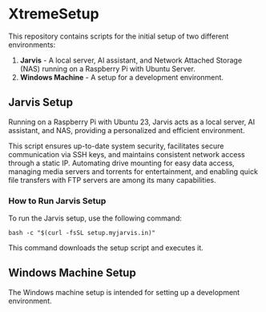 # XtremeSetup

This repository contains scripts for the initial setup of two different environments:

1. **Jarvis** - A local server, AI assistant, and Network Attached Storage (NAS) running on a Raspberry Pi with Ubuntu Server.
2. **Windows Machine** - A setup for a development environment.

## Jarvis Setup

Running on a Raspberry Pi with Ubuntu 23, Jarvis acts as a local server, AI assistant, and NAS, providing a personalized and efficient environment. 

This script ensures up-to-date system security, facilitates secure communication via SSH keys, and maintains consistent network access through a static IP. Automating drive mounting for easy data access, managing media servers and torrents for entertainment, and enabling quick file transfers with FTP servers are among its many capabilities. 


### How to Run Jarvis Setup

To run the Jarvis setup, use the following command:

```
bash -c "$(curl -fsSL setup.myjarvis.in)"
```

This command downloads the setup script and executes it.

## Windows Machine Setup

The Windows machine setup is intended for setting up a development environment.